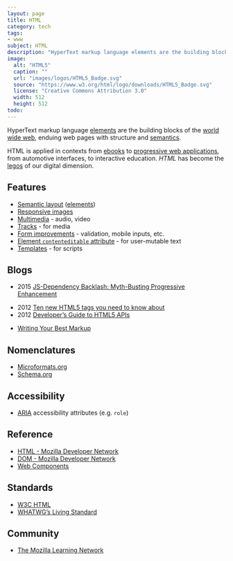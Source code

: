 ```yaml
---
layout: page
title: HTML
category: tech
tags:
- www
subject: HTML
description: "HyperText markup language elements are the building blocks of the web, enduing web pages with structure and semantics."
image:
  alt: "HTML5"
  caption: ""
  url: "images/logos/HTML5_Badge.svg"
  source: "https://www.w3.org/html/logo/downloads/HTML5_Badge.svg"
  license: "Creative Commons Attribution 3.0"
  width: 512
  height: 512
todo:
---
```


HyperText markup language
[elements](https://developer.mozilla.org/en-US/docs/Web/HTML/Element)
are the building blocks of the
[world wide web](http://webfoundation.org/),
enduing web pages with structure and
[semantics](https://en.wikipedia.org/wiki/Semantic_Web).

HTML is applied in contexts from [ebooks](http://www.jedisaber.com/eBooks/formatsource.shtml)
to [progressive web applications]({{site.baseurl}}tech/pwa.html),
from automotive interfaces, to interactive education.
*HTML* has become the
[legos](http://www.lego.com/) of our digital dimension.

Features
-----
- [Semantic layout](https://www.smashingmagazine.com/2011/11/html5-semantics/) ([elements](https://www.w3.org/TR/html-markup/elements.html))
- [Responsive images]({{site.baseurl}}tech/images.html)
- [Multimedia](https://developer.mozilla.org/en-US/docs/Web/Guide/HTML/Using_HTML5_audio_and_video) - audio, video
- [Tracks](http://www.html5rocks.com/en/tutorials/track/basics/) - for media
- [Form improvements](http://www.html5rocks.com/en/tutorials/forms/html5forms/) - validation, mobile inputs, etc.
- [Element ```contenteditable``` attribute](http://html5doctor.com/the-contenteditable-attribute/) - for user-mutable text
- [Templates](http://www.html5rocks.com/en/tutorials/webcomponents/template/) - for scripts

Blogs
-----
- 2015 [JS-Dependency Backlash: Myth-Busting Progressive Enhancement](https://www.sitepoint.com/javascript-dependency-backlash-myth-busting-progressive-enhancement/)
* 2012 [Ten new HTML5 tags you need to know about](http://www.techrepublic.com/blog/10-things/10-new-html5-tags-you-need-to-know-about/)
* 2012 [Developer’s Guide to HTML5 APIs](http://www.creativebloq.com/html5/developer-s-guide-html5-apis-1122923)
- [Writing Your Best Markup](http://learn.shayhowe.com/html-css/writing-your-best-code/)

Nomenclatures
-----
- [Microformats.org](http://microformats.org/)
- [Schema.org](https://schema.org/docs/gs.html)

Accessibility
------
- [ARIA](https://developer.mozilla.org/en-US/docs/Web/Accessibility/ARIA) accessibility attributes (e.g. ```role```)

Reference
-----
- [HTML - Mozilla Developer Network](https://developer.mozilla.org/en-US/docs/Web/HTML)
- [DOM - Mozilla Developer Network](https://developer.mozilla.org/en-US/docs/Web/API/Document_Object_Model)
- [Web Components]({{site.baseurl}}tech/web-components.html)

Standards
-----
- [W3C HTML](https://www.w3.org/html/)
- [WHATWG’s Living Standard](https://html.spec.whatwg.org/multipage/)

Community
-----
- [The Mozilla Learning Network](https://learning.mozilla.org/)
